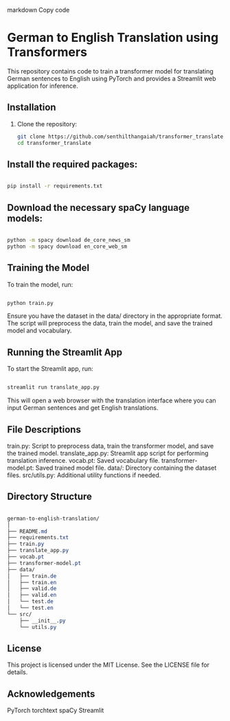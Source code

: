 markdown
Copy code
# German to English Translation using Transformers

This repository contains code to train a transformer model for translating German sentences to English using PyTorch and provides a Streamlit web application for inference.

## Installation

1. Clone the repository:
   ```bash
   git clone https://github.com/senthilthangaiah/transformer_translate.git
   cd transformer_translate

## Install the required packages:
   ```bash
   
   pip install -r requirements.txt
   ```
## Download the necessary spaCy language models:

   ```bash
   
   python -m spacy download de_core_news_sm
   python -m spacy download en_core_web_sm
   ```
## Training the Model
To train the model, run:

   ```bash
   
   python train.py
   ```

Ensure you have the dataset in the data/ directory in the appropriate format. The script will preprocess the data, train the model, and save the trained model and vocabulary.

## Running the Streamlit App
To start the Streamlit app, run:

   ```bash
   
   streamlit run translate_app.py
   ```
This will open a web browser with the translation interface where you can input German sentences and get English translations.

## File Descriptions
   train.py: Script to preprocess data, train the transformer model, and save the trained model.
   translate_app.py: Streamlit app script for performing translation inference.
   vocab.pt: Saved vocabulary file.
   transformer-model.pt: Saved trained model file.
   data/: Directory containing the dataset files.
   src/utils.py: Additional utility functions if needed.


## Directory Structure

   ```css
   
   german-to-english-translation/
   │
   ├── README.md
   ├── requirements.txt
   ├── train.py
   ├── translate_app.py
   ├── vocab.pt
   ├── transformer-model.pt
   ├── data/
   │   ├── train.de
   │   ├── train.en
   │   ├── valid.de
   │   ├── valid.en
   │   └── test.de
   │   └── test.en
   └── src/
       ├── __init__.py
       └── utils.py
   ```
##  License
   This project is licensed under the MIT License. See the LICENSE file for details.

##  Acknowledgements
   PyTorch
   torchtext
   spaCy
   Streamlit
   
